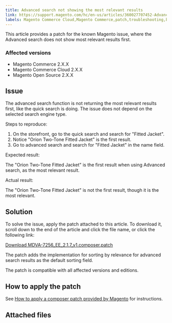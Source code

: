 ```yaml
---
title: Advanced search not showing the most relevant results
link: https://support.magento.com/hc/en-us/articles/360027707452-Advanced-search-not-showing-the-most-relevant-results
labels: Magento Commerce Cloud,Magento Commerce,patch,troubleshooting,known issues,2.x.x,Advanced search,not relevant results
---
```


This article provides a patch for the known Magento issue, where the Advanced search does not show most relevant results first.

### Affected versions

* Magento Commerce 2.X.X
* Magento Commerce Cloud 2.X.X
* Magento Open Source 2.X.X

## Issue

The advanced search function is not returning the most relevant results first, like the quick search is doing. The issue does not depend on the selected search engine type.

Steps to reproduce:

1. On the storefront, go to the quick search and search for "Fitted Jacket".
1. Notice "Orion Two-Tone Fitted Jacket" is the first result.
1. Go to advanced search and search for "Fitted Jacket" in the name field.

Expected result:

The "Orion Two-Tone Fitted Jacket" is the first result when using Advanced search, as the most relevant result.

Actual result:

The "Orion Two-Tone Fitted Jacket" is not the first result, though it is the most relevant.

## Solution

To solve the issue, apply the patch attached to this article. To download it, scroll down to the end of the article and click the file name, or click the following link:

[Download MDVA-7256\_EE\_2.1.7\_v1.composer.patch](https://support.magento.com/hc/en-us/article_attachments/360027842872/MDVA-7256_EE_2.1.7_v1.composer.patch)

The patch adds the implementation for sorting by relevance for advanced search results as the default sorting field.

The patch is compatible with all affected versions and editions.

## How to apply the patch

See [How to apply a composer patch provided by Magento](https://support.magento.com/hc/en-us/articles/360028367731) for instructions.

## Attached files